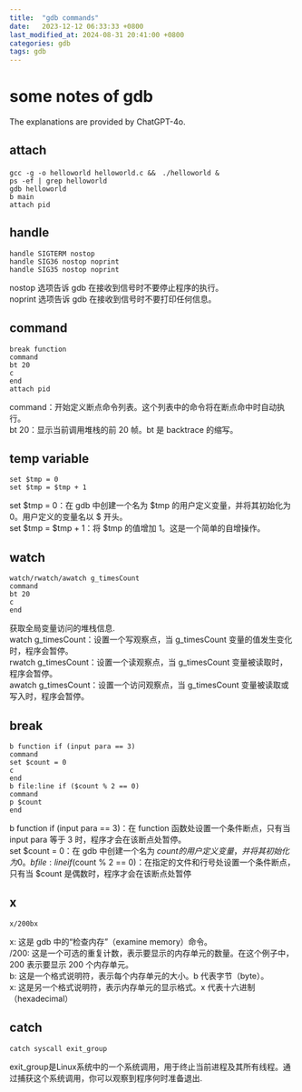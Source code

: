 ```yaml
---
title:  "gdb commands"
date:   2023-12-12 06:33:33 +0800
last_modified_at: 2024-08-31 20:41:00 +0800
categories: gdb
tags: gdb
---
```


# some notes of gdb  

The explanations are provided by ChatGPT-4o.  

## attach  
```
gcc -g -o helloworld helloworld.c &&　./helloworld &
ps -ef | grep helloworld
gdb helloworld
b main
attach pid
```

## handle  
```
handle SIGTERM nostop  
handle SIG36 nostop noprint  
handle SIG35 nostop noprint  
```
nostop 选项告诉 gdb 在接收到信号时不要停止程序的执行。  
noprint 选项告诉 gdb 在接收到信号时不要打印任何信息。  

## command  
```
break function  
command  
bt 20  
c  
end  
attach pid  
```
command：开始定义断点命令列表。这个列表中的命令将在断点命中时自动执行。  
bt 20：显示当前调用堆栈的前 20 帧。bt 是 backtrace 的缩写。  

## temp variable  
```
set $tmp = 0  
set $tmp = $tmp + 1  
```
set $tmp = 0：在 gdb 中创建一个名为 $tmp 的用户定义变量，并将其初始化为 0。用户定义的变量名以 $ 开头。  
set $tmp = $tmp + 1：将 $tmp 的值增加 1。这是一个简单的自增操作。  
 
## watch  
```
watch/rwatch/awatch g_timesCount  
command  
bt 20  
c  
end  
```
获取全局变量访问的堆栈信息.  
watch g_timesCount：设置一个写观察点，当 g_timesCount 变量的值发生变化时，程序会暂停。  
rwatch g_timesCount：设置一个读观察点，当 g_timesCount 变量被读取时，程序会暂停。  
awatch g_timesCount：设置一个访问观察点，当 g_timesCount 变量被读取或写入时，程序会暂停。  

## break  
```
b function if (input para == 3)  
command  
set $count = 0  
c  
end  
b file:line if ($count % 2 == 0)  
command  
p $count  
end  
```
b function if (input para == 3)：在 function 函数处设置一个条件断点，只有当 input para 等于 3 时，程序才会在该断点处暂停。  
set $count = 0：在 gdb 中创建一个名为 $count 的用户定义变量，并将其初始化为 0。  
b file:line if ($count % 2 == 0)：在指定的文件和行号处设置一个条件断点，只有当 $count 是偶数时，程序才会在该断点处暂停  

## x
```
x/200bx
```
x: 这是 gdb 中的“检查内存”（examine memory）命令。  
/200: 这是一个可选的重复计数，表示要显示的内存单元的数量。在这个例子中，200 表示要显示 200 个内存单元。  
b: 这是一个格式说明符，表示每个内存单元的大小。b 代表字节（byte）。  
x: 这是另一个格式说明符，表示内存单元的显示格式。x 代表十六进制（hexadecimal）  

## catch  
```
catch syscall exit_group
```
exit_group是Linux系统中的一个系统调用，用于终止当前进程及其所有线程。通过捕获这个系统调用，你可以观察到程序何时准备退出.  
